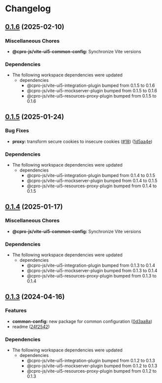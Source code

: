 # Changelog

## [0.1.6](https://github.com/cpro-js/ui5-vite/compare/@cpro-js/vite-ui5-common-config-v0.1.5...@cpro-js/vite-ui5-common-config-v0.1.6) (2025-02-10)


### Miscellaneous Chores

* **@cpro-js/vite-ui5-common-config:** Synchronize Vite versions


### Dependencies

* The following workspace dependencies were updated
  * dependencies
    * @cpro-js/vite-ui5-integration-plugin bumped from 0.1.5 to 0.1.6
    * @cpro-js/vite-ui5-mockserver-plugin bumped from 0.1.5 to 0.1.6
    * @cpro-js/vite-ui5-resources-proxy-plugin bumped from 0.1.5 to 0.1.6

## [0.1.5](https://github.com/cpro-js/ui5-vite/compare/@cpro-js/vite-ui5-common-config-v0.1.4...@cpro-js/vite-ui5-common-config-v0.1.5) (2025-01-24)


### Bug Fixes

* **proxy:** transform secure cookies to insecure cookies ([#18](https://github.com/cpro-js/ui5-vite/issues/18)) ([1d5aa4e](https://github.com/cpro-js/ui5-vite/commit/1d5aa4ee775fc2cca692ad16c2749620cfe87af4))


### Dependencies

* The following workspace dependencies were updated
  * dependencies
    * @cpro-js/vite-ui5-integration-plugin bumped from 0.1.4 to 0.1.5
    * @cpro-js/vite-ui5-mockserver-plugin bumped from 0.1.4 to 0.1.5
    * @cpro-js/vite-ui5-resources-proxy-plugin bumped from 0.1.4 to 0.1.5

## [0.1.4](https://github.com/cpro-js/ui5-vite/compare/@cpro-js/vite-ui5-common-config-v0.1.3...@cpro-js/vite-ui5-common-config-v0.1.4) (2025-01-17)


### Miscellaneous Chores

* **@cpro-js/vite-ui5-common-config:** Synchronize Vite versions


### Dependencies

* The following workspace dependencies were updated
  * dependencies
    * @cpro-js/vite-ui5-integration-plugin bumped from 0.1.3 to 0.1.4
    * @cpro-js/vite-ui5-mockserver-plugin bumped from 0.1.3 to 0.1.4
    * @cpro-js/vite-ui5-resources-proxy-plugin bumped from 0.1.3 to 0.1.4

## [0.1.3](https://github.com/cpro-js/ui5-vite/compare/@cpro-js/vite-ui5-common-config-v0.1.2...@cpro-js/vite-ui5-common-config-v0.1.3) (2024-04-16)


### Features

* **common-config:** new package for common configuration ([0d3aa8a](https://github.com/cpro-js/ui5-vite/commit/0d3aa8a03220313dd3c28a3188c22604202e8ea4))
* readme ([24f2542](https://github.com/cpro-js/ui5-vite/commit/24f2542d5b7c3f4c73cfd33e8fae6b0cd9d30f3d))


### Dependencies

* The following workspace dependencies were updated
  * dependencies
    * @cpro-js/vite-ui5-integration-plugin bumped from 0.1.2 to 0.1.3
    * @cpro-js/vite-ui5-mockserver-plugin bumped from 0.1.2 to 0.1.3
    * @cpro-js/vite-ui5-resources-proxy-plugin bumped from 0.1.2 to 0.1.3
